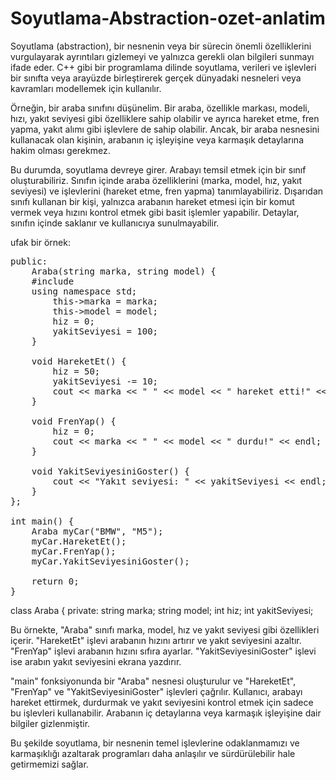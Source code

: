 # Soyutlama-Abstraction-ozet-anlatim
Soyutlama (abstraction), bir nesnenin veya bir sürecin önemli özelliklerini vurgulayarak ayrıntıları gizlemeyi ve yalnızca gerekli olan bilgileri sunmayı ifade eder. C++ gibi bir programlama dilinde soyutlama, verileri ve işlevleri bir sınıfta veya arayüzde birleştirerek gerçek dünyadaki nesneleri veya kavramları modellemek için kullanılır.

Örneğin, bir araba sınıfını düşünelim. Bir araba, özellikle markası, modeli, hızı, yakıt seviyesi gibi özelliklere sahip olabilir ve ayrıca hareket etme, fren yapma, yakıt alımı gibi işlevlere de sahip olabilir. Ancak, bir araba nesnesini kullanacak olan kişinin, arabanın iç işleyişine veya karmaşık detaylarına hakim olması gerekmez.

Bu durumda, soyutlama devreye girer. Arabayı temsil etmek için bir sınıf oluşturabiliriz. Sınıfın içinde araba özelliklerini (marka, model, hız, yakıt seviyesi) ve işlevlerini (hareket etme, fren yapma) tanımlayabiliriz. Dışarıdan sınıfı kullanan bir kişi, yalnızca arabanın hareket etmesi için bir komut vermek veya hızını kontrol etmek gibi basit işlemler yapabilir. Detaylar, sınıfın içinde saklanır ve kullanıcıya sunulmayabilir.


ufak bir örnek: 


<pre style=”background-color: darkgrey; border: 2px dashed rgb(235, 243, 251); overflow: auto; padding: 5px; text-align: justify; width: 569.633px;”>public:
    Araba(string marka, string model) {
    #include <iostream>
    using namespace std;
        this->marka = marka;
        this->model = model;
        hiz = 0;
        yakitSeviyesi = 100;
    }

    void HareketEt() {
        hiz = 50;
        yakitSeviyesi -= 10;
        cout << marka << " " << model << " hareket etti!" << endl;
    }

    void FrenYap() {
        hiz = 0;
        cout << marka << " " << model << " durdu!" << endl;
    }

    void YakitSeviyesiniGoster() {
        cout << "Yakıt seviyesi: " << yakitSeviyesi << endl;
    }
};

int main() {
    Araba myCar("BMW", "M5");
    myCar.HareketEt();
    myCar.FrenYap();
    myCar.YakitSeviyesiniGoster();

    return 0;
}</pre>
class Araba {
private:
    string marka;
    string model;
    int hiz;
    int yakitSeviyesi;


  
  Bu örnekte, "Araba" sınıfı marka, model, hız ve yakıt seviyesi gibi özellikleri içerir. "HareketEt" işlevi arabanın hızını artırır ve yakıt seviyesini azaltır. "FrenYap" işlevi arabanın hızını sıfıra ayarlar. "YakitSeviyesiniGoster" işlevi ise arabın yakıt seviyesini ekrana yazdırır.

"main" fonksiyonunda bir "Araba" nesnesi oluşturulur ve "HareketEt", "FrenYap" ve "YakitSeviyesiniGoster" işlevleri çağrılır. Kullanıcı, arabayı hareket ettirmek, durdurmak ve yakıt seviyesini kontrol etmek için sadece bu işlevleri kullanabilir. Arabanın iç detaylarına veya karmaşık işleyişine dair bilgiler gizlenmiştir.

Bu şekilde soyutlama, bir nesnenin temel işlevlerine odaklanmamızı ve karmaşıklığı azaltarak programları daha anlaşılır ve sürdürülebilir hale getirmemizi sağlar.
